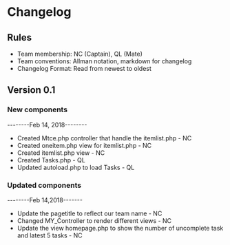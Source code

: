 # Changelog

## Rules

* Team membership:  NC (Captain), QL (Mate)
* Team conventions: Allman notation, markdown for changelog  
* Changelog Format: Read from newest to oldest

## Version 0.1
### New components
--------Feb 14, 2018--------
* Created Mtce.php controller that handle the itemlist.php - NC
* Created oneitem.php view for itemlist.php - NC
* Created itemlist.php view - NC
* Created Tasks.php - QL
* Updated autoload.php to load Tasks - QL

### Updated components
--------Feb 14,2018-------
* Update the pagetitle to reflect our team name - NC
* Changed MY_Controller to render different views - NC
* Update the view homepage.php to show the number of uncomplete task and latest 5 tasks - NC
